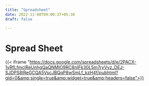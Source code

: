```yaml
---
title: "Spreadsheet"
date: 2022-11-08T09:00:37+05:30
draft: false

---
```


# Spread Sheet

{{< iframe "https://docs.google.com/spreadsheets/d/e/2PACX-1vRfLfmclReUnhgQaQNMIO9RC8nIFk30L5m7ryVvz_DEJ-SJDPS8IReGCQA5VscJBQqP8wSmLf_kzH4f/pubhtml?gid=0&amp;single=true&amp;widget=true&amp;headers=false">}}
